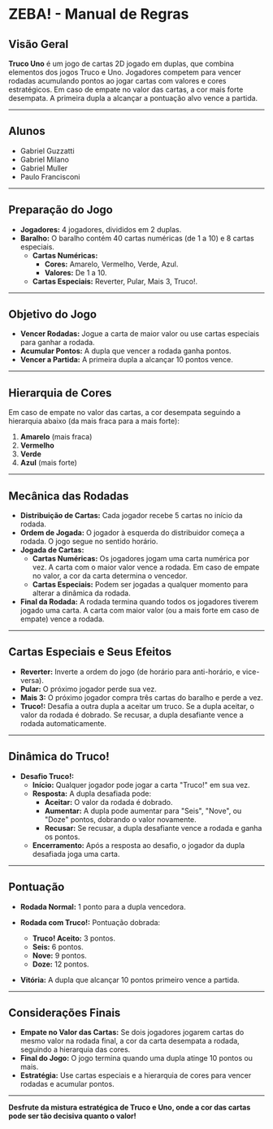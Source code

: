 # ZEBA! - Manual de Regras

## Visão Geral
**Truco Uno** é um jogo de cartas 2D jogado em duplas, que combina elementos dos jogos Truco e Uno. Jogadores competem para vencer rodadas acumulando pontos ao jogar cartas com valores e cores estratégicos. Em caso de empate no valor das cartas, a cor mais forte desempata. A primeira dupla a alcançar a pontuação alvo vence a partida.

---

## Alunos
- Gabriel Guzzatti
- Gabriel Milano
- Gabriel Muller
- Paulo Francisconi

---

## Preparação do Jogo
- **Jogadores:** 4 jogadores, divididos em 2 duplas.
- **Baralho:** O baralho contém 40 cartas numéricas (de 1 a 10) e 8 cartas especiais.
  - **Cartas Numéricas:** 
    - **Cores:** Amarelo, Vermelho, Verde, Azul.
    - **Valores:** De 1 a 10.
  - **Cartas Especiais:** Reverter, Pular, Mais 3, Truco!.

---

## Objetivo do Jogo
- **Vencer Rodadas:** Jogue a carta de maior valor ou use cartas especiais para ganhar a rodada.
- **Acumular Pontos:** A dupla que vencer a rodada ganha pontos.
- **Vencer a Partida:** A primeira dupla a alcançar 10 pontos vence.

---

## Hierarquia de Cores
Em caso de empate no valor das cartas, a cor desempata seguindo a hierarquia abaixo (da mais fraca para a mais forte):
1. **Amarelo** (mais fraca)
2. **Vermelho**
3. **Verde**
4. **Azul** (mais forte)

---

## Mecânica das Rodadas
- **Distribuição de Cartas:** Cada jogador recebe 5 cartas no início da rodada.
- **Ordem de Jogada:** O jogador à esquerda do distribuidor começa a rodada. O jogo segue no sentido horário.
- **Jogada de Cartas:**
  - **Cartas Numéricas:** Os jogadores jogam uma carta numérica por vez. A carta com o maior valor vence a rodada. Em caso de empate no valor, a cor da carta determina o vencedor.
  - **Cartas Especiais:** Podem ser jogadas a qualquer momento para alterar a dinâmica da rodada.
- **Final da Rodada:** A rodada termina quando todos os jogadores tiverem jogado uma carta. A carta com maior valor (ou a mais forte em caso de empate) vence a rodada.

---

## Cartas Especiais e Seus Efeitos
- **Reverter:** Inverte a ordem do jogo (de horário para anti-horário, e vice-versa).
- **Pular:** O próximo jogador perde sua vez.
- **Mais 3:** O próximo jogador compra três cartas do baralho e perde a vez.
- **Truco!:** Desafia a outra dupla a aceitar um truco. Se a dupla aceitar, o valor da rodada é dobrado. Se recusar, a dupla desafiante vence a rodada automaticamente.

---

## Dinâmica do Truco!
- **Desafio Truco!:**
  - **Início:** Qualquer jogador pode jogar a carta "Truco!" em sua vez.
  - **Resposta:** A dupla desafiada pode:
    - **Aceitar:** O valor da rodada é dobrado.
    - **Aumentar:** A dupla pode aumentar para "Seis", "Nove", ou "Doze" pontos, dobrando o valor novamente.
    - **Recusar:** Se recusar, a dupla desafiante vence a rodada e ganha os pontos.
  - **Encerramento:** Após a resposta ao desafio, o jogador da dupla desafiada joga uma carta.

---

## Pontuação
- **Rodada Normal:** 1 ponto para a dupla vencedora.
- **Rodada com Truco!:** Pontuação dobrada:
  - **Truco! Aceito:** 3 pontos.
  - **Seis:** 6 pontos.
  - **Nove:** 9 pontos.
  - **Doze:** 12 pontos.

- **Vitória:** A dupla que alcançar 10 pontos primeiro vence a partida.

---

## Considerações Finais
- **Empate no Valor das Cartas:** Se dois jogadores jogarem cartas do mesmo valor na rodada final, a cor da carta desempata a rodada, seguindo a hierarquia das cores.
- **Final do Jogo:** O jogo termina quando uma dupla atinge 10 pontos ou mais.
- **Estratégia:** Use cartas especiais e a hierarquia de cores para vencer rodadas e acumular pontos.

---

**Desfrute da mistura estratégica de Truco e Uno, onde a cor das cartas pode ser tão decisiva quanto o valor!**
